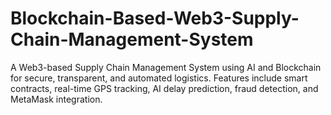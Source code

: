# Blockchain-Based-Web3-Supply-Chain-Management-System
A Web3-based Supply Chain Management System using AI and Blockchain for secure, transparent, and automated logistics. Features include smart contracts, real-time GPS tracking, AI delay prediction, fraud detection, and MetaMask integration.
